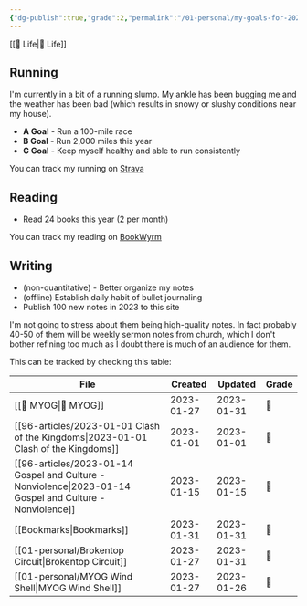 ```yaml
---
{"dg-publish":true,"grade":2,"permalink":"/01-personal/my-goals-for-2023/","dgPassFrontmatter":true}
---
```



[[📘 Life\|📘 Life]]

## Running

I'm currently in a bit of a running slump. My ankle has been bugging me and the weather has been bad (which results in snowy or slushy conditions near my house).

* **A Goal** - Run a 100-mile race
* **B Goal** - Run 2,000 miles this year
* **C Goal** - Keep myself healthy and able to run consistently

You can track my running on [Strava](https://www.strava.com/athletes/aaronjamesyoung)

## Reading

* Read 24 books this year (2 per month)

You can track my reading on [BookWyrm](https://bookwyrm.ajy.co/user/aaronjamesyoung)

## Writing

* (non-quantitative) - Better organize my notes
* (offline) Establish daily habit of bullet journaling
* Publish 100 new notes in 2023 to this site

I'm not going to stress about them being high-quality notes. In fact probably 40-50 of them will be weekly sermon notes from church, which I don't bother refining too much as I doubt there is much of an audience for them.

This can be tracked by checking this table:

| File                                                                                                        | Created    | Updated    | Grade |
| ----------------------------------------------------------------------------------------------------------- | ---------- | ---------- | ----- |
| [[📘 MYOG\|📘 MYOG]]                                                                                     | 2023-01-27 | 2023-01-31 | 🥈    |
| [[96-articles/2023-01-01 Clash of the Kingdoms\|2023-01-01 Clash of the Kingdoms]]                       | 2023-01-01 | 2023-01-01 | 🥉    |
| [[96-articles/2023-01-14 Gospel and Culture - Nonviolence\|2023-01-14 Gospel and Culture - Nonviolence]] | 2023-01-15 | 2023-01-15 | 🥈    |
| [[Bookmarks\|Bookmarks]]                                                                                 | 2023-01-31 | 2023-01-31 | 🥉    |
| [[01-personal/Brokentop Circuit\|Brokentop Circuit]]                                                     | 2023-01-27 | 2023-01-31 | 🥇    |
| [[01-personal/MYOG Wind Shell\|MYOG Wind Shell]]                                                         | 2023-01-27 | 2023-01-26 | 🥈    |

